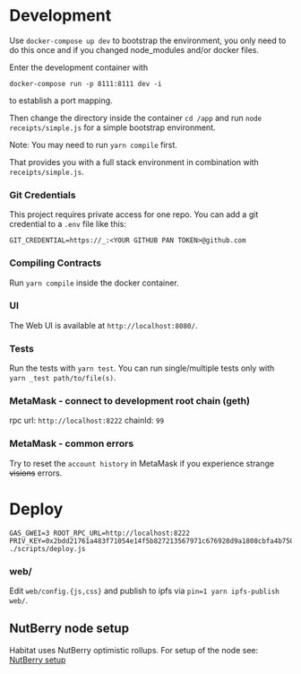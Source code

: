 
# Development

Use `docker-compose up dev` to bootstrap the environment,
you only need to do this once and if you changed node_modules and/or docker files.

Enter the development container with

`docker-compose run -p 8111:8111 dev -i`

to establish a port mapping.

Then change the directory inside the container `cd /app` and run `node receipts/simple.js` for a simple bootstrap environment.

Note: You may need to run `yarn compile` first.

That provides you with a full stack environment in combination with `receipts/simple.js`.

### Git Credentials

This project requires private access for one repo.
You can add a git credential to a `.env` file like this:
```
GIT_CREDENTIAL=https://_:<YOUR GITHUB PAN TOKEN>@github.com
```

### Compiling Contracts

Run `yarn compile` inside the docker container.

### UI

The Web UI is available at `http://localhost:8080/`.

### Tests

Run the tests with `yarn test`.
You can run single/multiple tests only with `yarn _test path/to/file(s)`.

### MetaMask - connect to development root chain (geth)

rpc url: `http://localhost:8222`
chainId: `99`

### MetaMask - common errors

Try to reset the `account history` in MetaMask if you experience strange ~~visions~~ errors.

# Deploy

```
GAS_GWEI=3 ROOT_RPC_URL=http://localhost:8222 PRIV_KEY=0x2bdd21761a483f71054e14f5b827213567971c676928d9a1808cbfa4b7501200 ./scripts/deploy.js
```

### web/

Edit `web/config.{js,css}` and publish to ipfs via `pin=1 yarn ipfs-publish web/`.

## NutBerry node setup

Habitat uses NutBerry optimistic rollups. For setup of the node see: [NutBerry setup](nutberrySetup.md)
